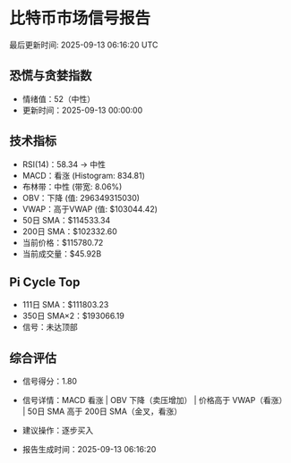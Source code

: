 # 比特币市场信号报告

最后更新时间: 2025-09-13 06:16:20 UTC

## 恐慌与贪婪指数
- 情绪值：52（中性）
- 更新时间：2025-09-13 00:00:00

## 技术指标
- RSI(14)：58.34 → 中性
- MACD：看涨 (Histogram: 834.81)
- 布林带：中性 (带宽: 8.06%)
- OBV：下降 (值: 296349315030)
- VWAP：高于VWAP (值: $103044.42)
- 50日 SMA：$114533.34
- 200日 SMA：$102332.60
- 当前价格：$115780.72
- 当前成交量：$45.92B

## Pi Cycle Top
- 111日 SMA：$111803.23
- 350日 SMA×2：$193066.19
- 信号：未达顶部

## 综合评估
- 信号得分：1.80
- 信号详情：MACD 看涨 | OBV 下降（卖压增加） | 价格高于 VWAP（看涨） | 50日 SMA 高于 200日 SMA（金叉，看涨）
- 建议操作：逐步买入

- 报告生成时间：2025-09-13 06:16:20